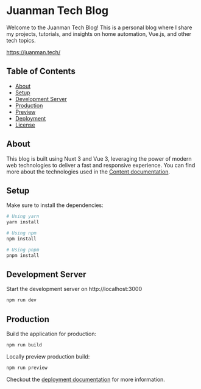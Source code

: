 # Juanman Tech Blog

Welcome to the Juanman Tech Blog! This is a personal blog where I share my projects, tutorials, and insights on home automation, Vue.js, and other tech topics.

https://juanman.tech/

## Table of Contents

- [About](#about)
- [Setup](#setup)
- [Development Server](#development-server)
- [Production](#production)
- [Preview](#preview)
- [Deployment](#deployment)
- [License](#license)

## About

This blog is built using Nuxt 3 and Vue 3, leveraging the power of modern web technologies to deliver a fast and responsive experience. You can find more about the technologies used in the [Content documentation](https://content-v2.nuxtjs.org/).

## Setup

Make sure to install the dependencies:

```bash
# Using yarn
yarn install

# Using npm
npm install

# Using pnpm
pnpm install
```

## Development Server

Start the development server on http://localhost:3000

```bash
npm run dev
```

## Production

Build the application for production:

```bash
npm run build
```

Locally preview production build:

```bash
npm run preview
```

Checkout the [deployment documentation](https://v3.nuxtjs.org/docs/deployment) for more information.
